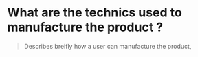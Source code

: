 
# What are the technics used to manufacture the product ? 
> Describes breifly how a user can manufacture the product, 
